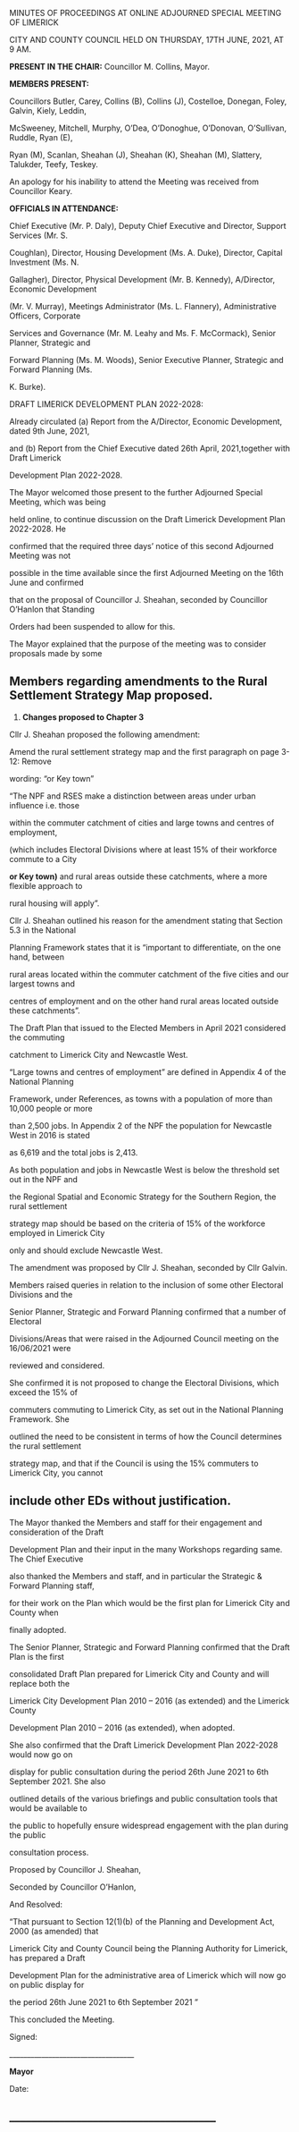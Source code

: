 MINUTES OF PROCEEDINGS AT ONLINE ADJOURNED SPECIAL MEETING OF LIMERICK

CITY AND COUNTY COUNCIL HELD ON THURSDAY, 17TH JUNE, 2021, AT 9 AM.

**PRESENT IN THE CHAIR:** Councillor M. Collins, Mayor.

**MEMBERS PRESENT:**

Councillors Butler, Carey, Collins (B), Collins (J), Costelloe, Donegan, Foley, Galvin, Kiely, Leddin,

McSweeney, Mitchell, Murphy, O’Dea, O’Donoghue, O’Donovan, O’Sullivan, Ruddle, Ryan (E),

Ryan (M), Scanlan, Sheahan (J), Sheahan (K), Sheahan (M), Slattery, Talukder, Teefy, Teskey.

An apology for his inability to attend the Meeting was received from Councillor Keary.

**OFFICIALS IN ATTENDANCE:**

Chief Executive (Mr. P. Daly), Deputy Chief Executive and Director, Support Services (Mr. S.

Coughlan), Director, Housing Development (Ms. A. Duke), Director, Capital Investment (Ms. N.

Gallagher), Director, Physical Development (Mr. B. Kennedy), A/Director, Economic Development

(Mr. V. Murray), Meetings Administrator (Ms. L. Flannery), Administrative Officers, Corporate

Services and Governance (Mr. M. Leahy and Ms. F. McCormack), Senior Planner, Strategic and

Forward Planning (Ms. M. Woods), Senior Executive Planner, Strategic and Forward Planning (Ms.

K. Burke).

DRAFT LIMERICK DEVELOPMENT PLAN 2022-2028:

Already circulated (a) Report from the A/Director, Economic Development, dated 9th June, 2021,

and (b) Report from the Chief Executive dated 26th April, 2021,together with Draft Limerick

Development Plan 2022-2028.

The Mayor welcomed those present to the further Adjourned Special Meeting, which was being

held online, to continue discussion on the Draft Limerick Development Plan 2022-2028. He

confirmed that the required three days’ notice of this second Adjourned Meeting was not

possible in the time available since the first Adjourned Meeting on the 16th June and confirmed

that on the proposal of Councillor J. Sheahan, seconded by Councillor O’Hanlon that Standing

Orders had been suspended to allow for this.

The Mayor explained that the purpose of the meeting was to consider proposals made by some

Members regarding amendments to the Rural Settlement Strategy Map proposed.
---
1. **Changes proposed to Chapter 3**

Cllr J. Sheahan proposed the following amendment:

Amend the rural settlement strategy map and the first paragraph on page 3-12: Remove

wording: “or Key town”

“The NPF and RSES make a distinction between areas under urban influence i.e. those

within the commuter catchment of cities and large towns and centres of employment,

(which includes Electoral Divisions where at least 15% of their workforce commute to a City

**or Key town)** and rural areas outside these catchments, where a more flexible approach to

rural housing will apply”.

Cllr J. Sheahan outlined his reason for the amendment stating that Section 5.3 in the National

Planning Framework states that it is “important to differentiate, on the one hand, between

rural areas located within the commuter catchment of the five cities and our largest towns and

centres of employment and on the other hand rural areas located outside these catchments”.

The Draft Plan that issued to the Elected Members in April 2021 considered the commuting

catchment to Limerick City and Newcastle West.

“Large towns and centres of employment” are defined in Appendix 4 of the National Planning

Framework, under References, as towns with a population of more than 10,000 people or more

than 2,500 jobs. In Appendix 2 of the NPF the population for Newcastle West in 2016 is stated

as 6,619 and the total jobs is 2,413.

As both population and jobs in Newcastle West is below the threshold set out in the NPF and

the Regional Spatial and Economic Strategy for the Southern Region, the rural settlement

strategy map should be based on the criteria of 15% of the workforce employed in Limerick City

only and should exclude Newcastle West.

The amendment was proposed by Cllr J. Sheahan, seconded by Cllr Galvin.

Members raised queries in relation to the inclusion of some other Electoral Divisions and the

Senior Planner, Strategic and Forward Planning confirmed that a number of Electoral

Divisions/Areas that were raised in the Adjourned Council meeting on the 16/06/2021 were

reviewed and considered.

She confirmed it is not proposed to change the Electoral Divisions, which exceed the 15% of

commuters commuting to Limerick City, as set out in the National Planning Framework. She

outlined the need to be consistent in terms of how the Council determines the rural settlement

strategy map, and that if the Council is using the 15% commuters to Limerick City, you cannot

include other EDs without justification.
---
The Mayor thanked the Members and staff for their engagement and consideration of the Draft

Development Plan and their input in the many Workshops regarding same. The Chief Executive

also thanked the Members and staff, and in particular the Strategic & Forward Planning staff,

for their work on the Plan which would be the first plan for Limerick City and County when

finally adopted.

The Senior Planner, Strategic and Forward Planning confirmed that the Draft Plan is the first

consolidated Draft Plan prepared for Limerick City and County and will replace both the

Limerick City Development Plan 2010 – 2016 (as extended) and the Limerick County

Development Plan 2010 – 2016 (as extended), when adopted.

She also confirmed that the Draft Limerick Development Plan 2022-2028 would now go on

display for public consultation during the period 26th June 2021 to 6th September 2021. She also

outlined details of the various briefings and public consultation tools that would be available to

the public to hopefully ensure widespread engagement with the plan during the public

consultation process.

Proposed by Councillor J. Sheahan,

Seconded by Councillor O’Hanlon,

And Resolved:

“That pursuant to Section 12(1)(b) of the Planning and Development Act, 2000 (as amended) that

Limerick City and County Council being the Planning Authority for Limerick, has prepared a Draft

Development Plan for the administrative area of Limerick which will now go on public display for

the period 26th June 2021 to 6th September 2021 ”

This concluded the Meeting.

Signed:

\_\_\_\_\_\_\_\_\_\_\_\_\_\_\_\_\_\_\_\_\_\_\_\_\_\_\_\_\_\_\_\_\_\_\_

**Mayor**

Date:

\_\_\_\_\_\_\_\_\_\_\_\_\_\_\_\_\_\_\_\_\_\_\_\_\_\_\_\_\_\_\_\_\_\_\_\_\_
---
